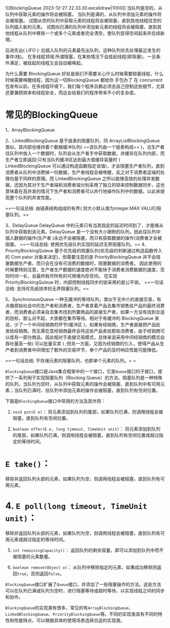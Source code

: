 ![[BlockingQueue 2023-12-27 22.33.30.excalidraw|1000]]
当队列是空的，从队列中获取元素的操作将会被阻塞。
当队列是满的，从队列中添加元素的操作将会被阻塞。
试图从空的队列中获取元素的线程将会被阻塞，直到其他线程往空的队列插入新的元素。
试图向已满的队列中添加新元素的线程将会被阻塞，直到其他线程从队列中移除一个或多个元素或者完全清空，使队列变得空闲起来并后续新增。

后进先出( LIFO ): 后插入队列的元素最先出队列，这种队列优先处理最近发生的事件(栈)。
在多线程领域:所谓阻塞，在某些情况下会挂起线程(即阻塞)，一旦条件满足，被挂起的线程又会自动被唤起。

为什么需要 BlockingQueue
好处是我们不需要关心什么时候需要阻塞线程，什么时候需要唤醒线程，因为这一切BlockingQueue 都给你 手包办了
在 concurrent 包发布以前，在多线程环境下，我们每个程序员都必须去自己控制这些细节，尤其还要兼顾效率和线程安全，而这会给我们的程序带来不小的复杂度。
# 常见的BlockingQueue
1、ArrayBlockingQueue

2、LinkedBlockingQueue
基于链表的阻塞队列，同 ArrayListBlockingQueue 类似，其内部也维持着个数据缓冲队列( ==该队列由一个链表构成== )，当生产者往队列中放入一个数据时，队列会从生产者手中获取数据，并缓存在队列内部，而生产者立即返回:只有当队列缓冲区达到最大值缓存容量时 ( LinkedBlockingQueue 可以通过构造函数指定该值)，才会阻塞生产者队列，直到消费者从队列中消费掉一份数据，生产者线程会被唤醒，反之对于消费者这端的处理也基于同样的原理。而 LinkedBlockingQueue 之所以能够高效的处理并发数据，还因为其对于生产者端和消费者端分别采用了独立的锁来控制数据同步，这也意味着在高并发的情况下生产者和消费者可以并行地操作队列中的数据，以此来提高整个队列的并发性能。

==一句话总结: 由链表结构组成的有界( 但大小默认值为integer.MAX VALUE)阻塞队列。==


3、DelayQueue
DelayQueue 中的元素只有当其指定的延迟时间到了，才能够从队列中获取到该元素。DelayQueue 是一个没有大小限制的队列，因此往队列中插入数据的操作(生产者 )永远不会被阻塞，而只有获取数据的操作(消费者才会被阻塞。
==一句话总结: 使用优先级队列实现的延迟无界阻塞队列。==
4、PriorityBlockingQuleue
基于优先级的阻塞队列(优先级的判断通过构造函数传入的 Com pator 对象来决定)，但需要注意的是 PriorityBlockingQueue 并不会阻塞数据生产者，而只会在没有可消费的数据时，阻塞数据的消费者。
因此使用的时候要特别注意，生产者生产数据的速度绝对不能快于消费者消费数据的速度，否则时间一长，会最终耗尽所有的可用堆内存空间。
在实现 PriorityBlockingQuleue 时，内部控制线程同步的锁采用的是公平锁。
==一句话总结: 支持优先级排序的无界阻塞队列。==


5、SynchronousQueue
一种无缓冲的等待队列，类似于无中介的直接交易，有点像原始社会中的生产者和消费者，生产者拿着产品去集市销售给产品的最终消费者，而消费者必须亲自去集市找到所要商品的直接生产者，如果一方没有找到合适的目标，那么对不起，大家都在集市等待。相对于有缓冲的 BlockingQueue 来说，少了一个中间经销商的环节(缓冲区 )，如果有经销商，生产者直接把产品批发给经销商，而无需在意经销商最终会将这些产品卖给那些消费者，由于经销商可以库存一部分商品，因此相对于直接交易模式，总体来说采用中间经销商的模式会吞吐量高一些( 可以批量买卖 ) ;但另一方面，又因为经销商的引入，使得产品从生产者到消费者中间增加了额外的交易环节，单个产品的及时响应性能可能降低。

==一句话总结: 不存储元素的阻塞队列，也即单个元素的队列。= =

`BlockingQueue`接口是Java集合框架中的一个接口，它是`Queue`接口的子接口，提供了一系列用于实现阻塞队列（Blocking Queue）的方法。阻塞队列是一种特殊的队列，当队列为空时，从队列中获取元素的操作会被阻塞，直到队列中有可用元素；当队列已满时，往队列中添加元素的操作会被阻塞，直到队列有空闲位置。

下面是`BlockingQueue`接口中常用的方法及其作用：

1. `void put(E e)`：
   将元素添加到队列的尾部，如果队列已满，则调用线程会被阻塞，直到队列有空闲位置。

2. `boolean offer(E e, long timeout, TimeUnit unit)`：
   将元素添加到队列的尾部，如果队列已满，则调用线程会被阻塞，直到队列有空闲位置或超过指定的等待时间。

# `E take()`：
   移除并返回队列头部的元素，如果队列为空，则调用线程会被阻塞，直到队列有可用元素。

# 4. `E poll(long timeout, TimeUnit unit)`：
   移除并返回队列头部的元素，如果队列为空，则调用线程会被阻塞，直到队列有可用元素或超过指定的等待时间。

5. `int remainingCapacity()`：
   返回队列的剩余容量，即可以添加到队列中而不被阻塞的元素数量。

6. `boolean remove(Object o)`：
   从队列中移除指定的元素，如果成功移除则返回`true`，否则返回`false`。

`BlockingQueue`接口扩展了`Queue`接口，并添加了一些阻塞操作的方法。这些方法可以在队列已满或队列为空时，进行阻塞等待或超时等待，以实现线程之间的同步和协作。

`BlockingQueue`的实现类有很多，常见的有`ArrayBlockingQueue`、`LinkedBlockingQueue`、`PriorityBlockingQueue`等。不同的实现类具有不同的特性和性能特点，可以根据具体的使用场景选择合适的实现类。